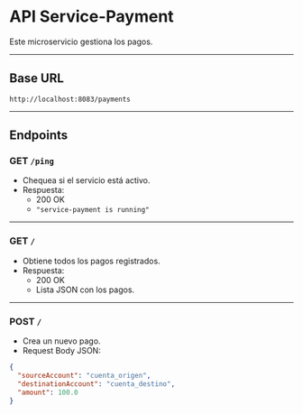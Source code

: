 # API Service-Payment

Este microservicio gestiona los pagos.

---

## Base URL

`http://localhost:8083/payments`

---

## Endpoints

### GET `/ping`

- Chequea si el servicio está activo.
- Respuesta:  
  - 200 OK  
  - `"service-payment is running"`

---

### GET `/`

- Obtiene todos los pagos registrados.
- Respuesta:  
  - 200 OK  
  - Lista JSON con los pagos.

---

### POST `/`

- Crea un nuevo pago.
- Request Body JSON:

```json
{
  "sourceAccount": "cuenta_origen",
  "destinationAccount": "cuenta_destino",
  "amount": 100.0
}
